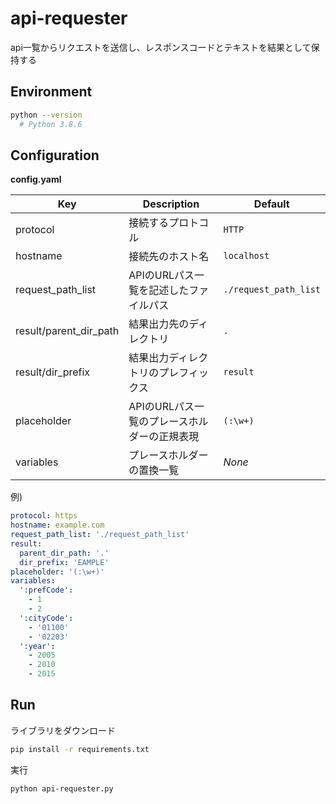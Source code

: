 # api-requester

api一覧からリクエストを送信し、レスポンスコードとテキストを結果として保持する

## Environment

```sh
python --version
  # Python 3.8.6
```

## Configuration

**config.yaml**

|Key|Description|Default|
|--|--|--|
|protocol|接続するプロトコル|`HTTP`|
|hostname|接続先のホスト名|`localhost`|
|request_path_list|APIのURLパス一覧を記述したファイルパス|`./request_path_list`|
|result/parent_dir_path|結果出力先のディレクトリ|`.`|
|result/dir_prefix|結果出力ディレクトリのプレフィックス|`result`|
|placeholder|APIのURLパス一覧のプレースホルダーの正規表現|`(:\w+)`|
|variables|プレースホルダーの置換一覧| *None* |

例)
```yaml
protocol: https
hostname: example.com
request_path_list: './request_path_list'
result:
  parent_dir_path: '.'
  dir_prefix: 'EAMPLE'
placeholder: '(:\w+)'
variables:
  ':prefCode':
    - 1
    - 2
  ':cityCode':
    - '01100'
    - '02203'
  ':year':
    - 2005
    - 2010
    - 2015
```

## Run

ライブラリをダウンロード

```sh
pip install -r requirements.txt
```

実行

```sh
python api-requester.py
```
